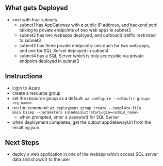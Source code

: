 ## What gets Deployed
* vnet with four subnets
  * subnet1 has AppGateway with a public IP address, and backend pool talking to private endpoints of two web apps in subnet3
  * subnet2 has two webapps deployed, and outbound traffic restricted to subnet3
  * subnet3 has three private endpoints: one each for two web apps, and one for SQL Server deployed in subnet4
  * subnet4 has a SQL Server which is only accessible via private endpoint deployed in subnet3

## Instructions

* login to Azure
* create a resource group
* set the resource group as a default: `az configure --edfaults group=<rg_name>`
* run the command: `az deployment group create --template-file main.bicep --parameters sqlAdministratorLogin=<admin_name> `
  * when prompted, enter a password for SQL Server
* when deployment completes, get the output appGatewayUrl from the resulting json

## Next Steps
* deploy a web application in one of the webapp which access SQL server data and shows it to the user
